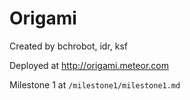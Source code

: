 Origami
===========

Created by bchrobot, idr, ksf

Deployed at http://origami.meteor.com

Milestone 1 at ```/milestone1/milestone1.md```
